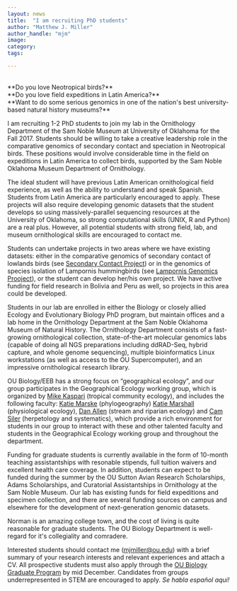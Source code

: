 ```yaml
---
layout: news
title:  "I am recruiting PhD students"
author: "Matthew J. Miller"
author_handle: "mjm"
image: 
category: 
tags: 

---
```


<br/>
**Do you love Neotropical birds?** <br/>
**Do you love field expeditions in Latin America?** <br/>
**Want to do some serious genomics in one of the nation's best university-based natural history museums?**

I am recruiting  1-2 PhD students to join my lab in the Ornithology Department of the Sam Noble Museum at University of Oklahoma for the Fall 2017. Students should be willing to take a creative leadership role in the comparative genomics of secondary contact and speciation in Neotropical  birds. These positions would involve considerable time in the field on expeditions in Latin America to collect birds, supported by the Sam Noble Oklahoma Museum Department of Ornithology. 

The ideal student will have previous Latin American ornithological field experience, as well as the ability to understand and speak Spanish. Students from Latin America are particularly encouraged to apply. These projects will also require developing genomic datasets that the student develops so using massively-parallel sequencing resources at the University of Oklahoma, so strong computational skills (UNIX, R and Python) are a real plus. However, all potential students with strong field, lab, and museum ornithological skills are encouraged to contact me. 

Students can undertake projects in two areas where we have existing datasets: either in the comparative genomics of secondary contact of lowlands birds (see [Secondary Contact Project](https://mjmillerlab.github.io/projects/post/seccon)) or in the genomics of species isolation of Lampornis hummingbirds (see [Lampornis Genomics Prooject](https://mjmillerlab.github.io/projects/post/seccon)), or the student can develop her/his own project. We have active funding for field research in Bolivia and Peru as well, so projects in this area could be developed.

Students in our lab are enrolled in either the Biology or closely allied Ecology and Evolutionary Biology PhD program, but maintain offices and a lab home in the Ornithology Department at the Sam Noble Oklahoma Museum of Natural History. The Ornithology Department consists of a fast-growing ornithological collection, state-of-the-art molecular genomics labs (capable of doing all NGS preparations including ddRAD-Seq, hybrid capture, and whole genome sequencing), multiple bioinformatics Linux workstations (as well as access to the OU Supercomputer), and an impressive ornithological research library.

OU Biology/EEB has a strong focus on “geographical ecology”,  and our group participates in the Geographical Ecology working group, which is organized by [Mike Kaspari](https://michaelkaspari.org/) (tropical community ecology), and includes the following faculty: [Katie Marske](http://www.ou.edu/cas/biology/people/faculty/katharine-marske.html) (phylogeography) [Katie Marshall](http://www.ou.edu/content/cas/biology/people/faculty/katie-marshall.html)  (physiological ecology), [Dan Allen](http://www.allenlab.org/#gae) (stream and riparian ecology) and [Cam Siler](http://cameronsiler.com/) (herpetology and systematics), which provide a rich environment for students in our group to  interact with these and other talented faculty and students in the Geographical Ecology working group and throughout the department.

Funding for graduate students is currently available in the form of 10-month teaching assistantships with resonable stipends, full tuition waivers and excellent health care coverage. In addition, students can expect to be funded during the summer by the OU Sutton Avian Research Scholarships, Adams Scholarships, and Curatorial Assistantships in Ornithology at the Sam Noble Museum. Our lab has existing funds for field expeditions and specimen collection, and there are several funding sources on campus and elsewhere for the development of next-generation genomic datasets.

Norman is an amazing college town, and the cost of living is quite reasonable for graduate students. The OU Biology Department is well-regard for it's collegiality and comradere.

Interested students should contact me (mjmiller@ou.edu) with a brief summary of your research interests and relevant experiences and attach a CV. All prospective students must also apply through the [OU Biology Graduate Program](http://www.ou.edu/content/cas/biology/graduate-studies.html) by mid December. Candidates from groups underrepresented in STEM are encouraged to apply. *Se habla español aqui!* 


